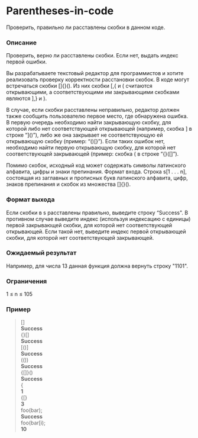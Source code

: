 # Parentheses-in-code
Проверить, правильно ли расставлены скобки в данном коде.
### Описание
Проверить, верно ли расставлены скобки. Если нет, выдать индекс первой ошибки.
  
Вы разрабатываете текстовый редактор для программистов и хотите реализовать проверку корректности расстановки скобок. В коде могут встречаться скобки []{}(). Из них скобки [,{ и ( считаются открывающими, а соответствующими им закрывающими скобками являются ],} и ).  

В случае, если скобки расставлены неправильно, редактор должен также сообщить пользователю первое место, где обнаружена ошибка. В первую очередь необходимо найти закрывающую скобку, для которой либо нет соответствующей открывающей (например, скобка ] в строке “]()”), либо же она закрывает не соответствующую ей открывающую скобку (пример: “()[}”). Если таких ошибок нет, необходимо найти первую открывающую скобку, для которой нет соответствующей закрывающей (пример: скобка ( в строке “{}([]”).  
 
Помимо скобок, исходный код может содержать символы латинского алфавита, цифры и знаки препинания. Формат входа. Строка s[1 . . . n], состоящая из заглавных и прописных букв латинского алфавита, цифр, знаков препинания и скобок из множества []{}().    

### Формат выхода
Если скобки в s расставлены правильно, выведите строку “Success". В противном случае выведите индекс (используя индексацию с единицы) первой закрывающей скобки, для
которой нет соответствующей открывающей. Если такой нет, выведите индекс первой открывающей скобки, для которой нет соответствующей закрывающей.  

### Ожидаемый результат
Например, для числа 13 данная функция должна вернуть строку "1101".
### Ограничения
1 ≤ n ≤ 105
### Пример 

>[]    
**Success**  
{}[]   
**Success**   
[()]  
**Success**     
(())  
**Success**   
{[]}()    
**Success**   
{    
**1**    
{[}  
**3**    
foo(bar);   
**Success**    
foo(bar[i);   
**10**
